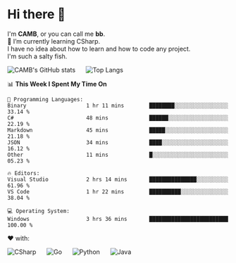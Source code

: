 # Hi there 👋
<!--
**CAMB-dev/CAMB-dev** is a ✨ _special_ ✨ repository because its `README.md` (this file) appears on your GitHub profile.

Here are some ideas to get you started:

- 🔭 I’m currently working on ...
- 🌱 I’m currently learning ...
- 👯 I’m looking to collaborate on ...
- 🤔 I’m looking for help with ...
- 💬 Ask me about ...
- 📫 How to reach me: ...
- 😄 Pronouns: ...
- ⚡ Fun fact: ...
-->
 I'm **CAMB**, or you can call me **bb**.  
 🌱 I’m currently learning CSharp.  
 I have no idea about how to learn and how to code any project.  
 I'm such a salty fish.
 
 
![CAMB's GitHub stats](https://github-readme-stats.vercel.app/api?username=CAMB-dev&show_icons=true&theme=tokyonight)
&nbsp;&nbsp;&nbsp;&nbsp;
![Top Langs](https://github-readme-stats.vercel.app/api/top-langs/?username=CAMB-dev&langs_count=5&theme=tokyonight)


<!--START_SECTION:waka-->
📊 **This Week I Spent My Time On** 

```text
💬 Programming Languages: 
Binary                   1 hr 11 mins        ████████░░░░░░░░░░░░░░░░░   33.14 % 
C#                       48 mins             ██████░░░░░░░░░░░░░░░░░░░   22.19 % 
Markdown                 45 mins             █████░░░░░░░░░░░░░░░░░░░░   21.18 % 
JSON                     34 mins             ████░░░░░░░░░░░░░░░░░░░░░   16.12 % 
Other                    11 mins             █░░░░░░░░░░░░░░░░░░░░░░░░   05.23 % 

🔥 Editors: 
Visual Studio            2 hrs 14 mins       ███████████████░░░░░░░░░░   61.96 % 
VS Code                  1 hr 22 mins        ██████████░░░░░░░░░░░░░░░   38.04 % 

💻 Operating System: 
Windows                  3 hrs 36 mins       █████████████████████████   100.00 % 
```


<!--END_SECTION:waka-->


❤ with:

![CSharp](https://img.shields.io/badge/CSharp-%23512BD4?style=for-the-badge&logo=.net)
&nbsp;&nbsp;&nbsp;&nbsp;
![Go](https://img.shields.io/badge/Go-000000?style=for-the-badge&logo=go)
&nbsp;&nbsp;&nbsp;&nbsp;
![Python](https://img.shields.io/badge/Python-000000?style=for-the-badge&logo=python)
&nbsp;&nbsp;&nbsp;&nbsp;
![Java](https://img.shields.io/badge/Java-964B00?style=for-the-badge&logo=openjdk)
